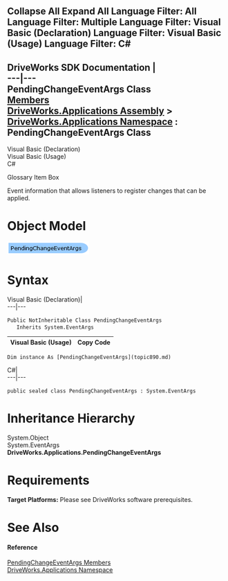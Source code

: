 Collapse All Expand All Language Filter: All  Language Filter: Multiple  Language Filter: Visual Basic (Declaration) Language Filter: Visual Basic (Usage) Language Filter: C#  
---  
DriveWorks SDK Documentation  |   
---|---  
PendingChangeEventArgs Class   
[Members](topic891.md)   
[DriveWorks.Applications Assembly](topic13.md) > [DriveWorks.Applications Namespace](topic16.md) : PendingChangeEventArgs Class  
---  
  
Visual Basic (Declaration)    
Visual Basic (Usage)    
C# 

Glossary Item Box

Event information that allows listeners to register changes that can be applied. 

# Object Model

![](dotnetdiagramimages/image25.png)

# Syntax

Visual Basic (Declaration)|   
---|---  
      
    
    Public NotInheritable Class PendingChangeEventArgs 
       Inherits System.EventArgs  
  
Visual Basic (Usage)| Copy Code  
---|---  
      
    
    Dim instance As [PendingChangeEventArgs](topic890.md)  
  
C#|   
---|---  
      
    
    public sealed class PendingChangeEventArgs : System.EventArgs   
  
# Inheritance Hierarchy

System.Object  
System.EventArgs  
**DriveWorks.Applications.PendingChangeEventArgs**  


# Requirements

**Target Platforms:** Please see DriveWorks software prerequisites.

# See Also

#### Reference

[PendingChangeEventArgs Members](topic891.md)   
[DriveWorks.Applications Namespace](topic16.md)


